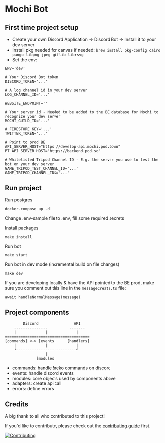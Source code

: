 # Mochi Bot

## First time project setup

- Create your own Discord Application -> Discord Bot -> Install it to your dev server
- Install pkg needed for canvas if needed: `brew install pkg-config cairo pango libpng jpeg giflib librsvg`
- Set the env:

```
ENV='dev'

# Your Discord Bot token
DISCORD_TOKEN='...'

# A log channel id in your dev server
LOG_CHANNEL_ID='...'

WEBSITE_ENDPOINT=''

# Your server id - Needed to be added to the BE database for Mochi to recognize your dev server
MOCHI_GUILD_ID='...'

# FIRESTORE_KEY='...'
TWITTER_TOKEN='...'

# Point to prod BE
API_SERVER_HOST="https://develop-api.mochi.pod.town"
PT_API_SERVER_HOST="https://backend.pod.so"

# Whitelisted Tripod Channel ID - E.g. the server you use to test the bot on your dev server
GAME_TRIPOD_TEST_CHANNEL_ID='...'
GAME_TRIPOD_CHANNEL_IDS='...'
```

## Run project

Run postgres

```
docker-compose up -d
```

Change .env-sample file to .env, fill some required secrets

Install packages

```
make install
```

Run bot

```
make start
```

Run bot in dev mode (incremental build on file changes)

```
make dev
```

If you are developing locally & have the API pointed to the BE prod, make sure you comment out this line in the `messageCreate.ts` file:

```
await handleNormalMessage(message)
```

## Project components

```
        Discord                API
    ---------------          -------
    |             |             |
======================================
[commands] <-> [events]     [handlers]
    |             |             |
    └---------------------------┘
                  |
              [modules]

```

- commands: handle !neko commands on discord
- events: handle discord events
- modules: core objects used by components above
- adapters: create api call
- errors: define errors

## Credits

A big thank to all who contributed to this project!

If you'd like to contribute, please check out the [contributing guide](CONTRIBUTING.md) first.

[![Contributing](https://contrib.rocks/image?repo=consolelabs/mochi-discord)](https://github.com/consolelabs/mochi-discord/graphs/contributors)
